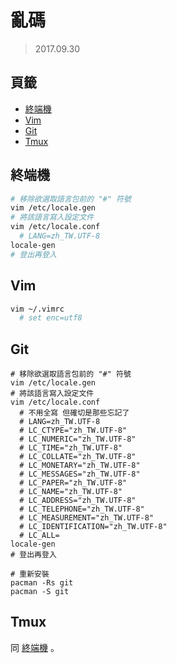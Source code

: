 亂碼
=======


> 2017.09.30



## 頁籤


* [終端機](#終端機)
* [Vim](#vim)
* [Git](#git)
* [Tmux](#tmux)



## 終端機


```sh
# 移除欲選取語言包前的 "#" 符號
vim /etc/locale.gen
# 將該語言寫入設定文件
vim /etc/locale.conf
  # LANG=zh_TW.UTF-8
locale-gen
# 登出再登入
```



## Vim


```sh
vim ~/.vimrc
  # set enc=utf8
```



## Git


```
# 移除欲選取語言包前的 "#" 符號
vim /etc/locale.gen
# 將該語言寫入設定文件
vim /etc/locale.conf
  # 不用全寫 但確切是那些忘記了
  # LANG=zh_TW.UTF-8
  # LC_CTYPE="zh_TW.UTF-8"
  # LC_NUMERIC="zh_TW.UTF-8"
  # LC_TIME="zh_TW.UTF-8"
  # LC_COLLATE="zh_TW.UTF-8"
  # LC_MONETARY="zh_TW.UTF-8"
  # LC_MESSAGES="zh_TW.UTF-8"
  # LC_PAPER="zh_TW.UTF-8"
  # LC_NAME="zh_TW.UTF-8"
  # LC_ADDRESS="zh_TW.UTF-8"
  # LC_TELEPHONE="zh_TW.UTF-8"
  # LC_MEASUREMENT="zh_TW.UTF-8"
  # LC_IDENTIFICATION="zh_TW.UTF-8"
  # LC_ALL=
locale-gen
# 登出再登入

# 重新安裝
pacman -Rs git
pacman -S git
```



## Tmux


同 [終端機](#終端機) 。

